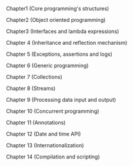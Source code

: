 Chapter1 (Core programming's structures)



Chapter2 (Object oriented programming)



Chapter3 (Interfaces and lambda expressions)



Chapter 4 (Inheritance and reflection mechanism)



Chapter 5 (Exceptions, assertions and logs)



Chapter 6 (Generic programming)



Chapter 7 (Collections)



Chapter 8 (Streams)



Chapter 9 (Processing data input and output)



Chapter 10 (Concurrent programming)



Chapter 11 (Annotations)



Chapter 12 (Date and time API)



Chapter 13 (Internationalization)



Chapter 14 (Compilation and scripting) 


